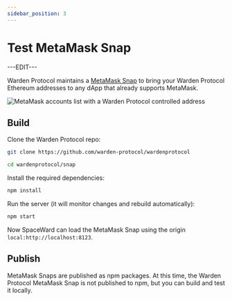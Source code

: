 ```yaml
---
sidebar_position: 3
---
```


# Test MetaMask Snap

---EDIT---

Warden Protocol maintains a [MetaMask Snap](https://metamask.io/snaps/) to
bring your Warden Protocol Ethereum addresses to any dApp that already supports
MetaMask.

![MetaMask accounts list with a Warden Protocol controlled address](/img/metamask-snap-accounts-preview.jpg)


## Build

Clone the Warden Protocol repo:

```sh
git clone https://github.com/warden-protocol/wardenprotocol

cd wardenprotocol/snap
```

Install the required dependencies:

```sh
npm install
```

Run the server (it will monitor changes and rebuild automatically):

```sh
npm start
```

Now SpaceWard can load the MetaMask Snap using the origin
`local:http://localhost:8123`.


## Publish

MetaMask Snaps are published as npm packages. At this time, the Warden Protocol
MetaMask Snap is not published to npm, but you can build and test it
locally.
